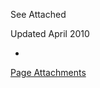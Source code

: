 See Attached

Updated April 2010

*
[Page Attachments](https://wiki-files.wmfo.org/About_WMFO/Public_File)
